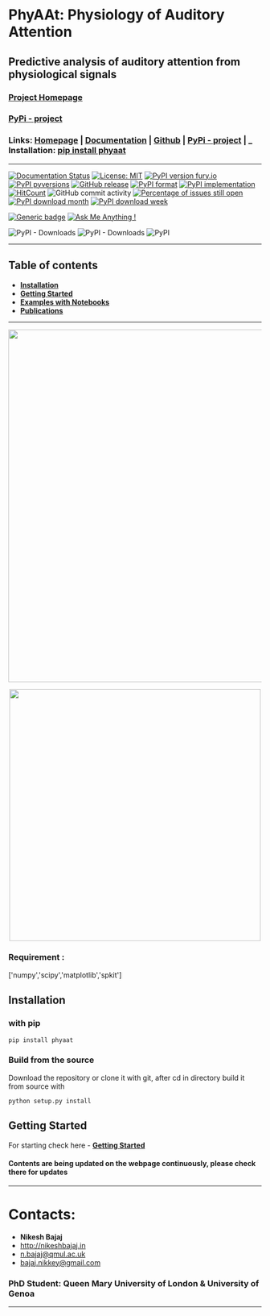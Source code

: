 # PhyAAt: Physiology of Auditory Attention
## Predictive analysis of auditory attention from physiological signals

### **[Project Homepage](https://phyaat.github.io)**
### **[PyPi - project](https://pypi.org/project/phyaat/)**

### Links: **[Homepage](https://phyaat.github.io)** | **[Documentation](https://phyaat.readthedocs.io/)** | **[Github](https://github.com/Nikeshbajaj/phyaat)**  |  **[PyPi - project](https://pypi.org/project/phyaat/)** |     _ **Installation:** [pip install phyaat](https://pypi.org/project/phyaat/)
-----

[![Documentation Status](https://readthedocs.org/projects/phyaat/badge/?version=latest)](https://phyaat.readthedocs.io/en/latest/?badge=latest)
[![License: MIT](https://img.shields.io/badge/License-MIT-yellow.svg)](https://opensource.org/licenses/MIT)
[![PyPI version fury.io](https://badge.fury.io/py/phyaat.svg)](https://pypi.org/project/phyaat/)
[![PyPI pyversions](https://img.shields.io/pypi/pyversions/phyaat.svg)](https://pypi.python.org/pypi/phyaat/)
[![GitHub release](https://img.shields.io/github/release/nikeshbajaj/phyaat.svg)](https://GitHub.com/nikeshbajaj/phyaat/releases/)
[![PyPI format](https://img.shields.io/pypi/format/phyaat.svg)](https://pypi.python.org/pypi/phyaat/)
[![PyPI implementation](https://img.shields.io/pypi/implementation/phyaat.svg)](https://pypi.python.org/pypi/phyaat/)
[![HitCount](http://hits.dwyl.io/nikeshbajaj/phyaat.svg)](http://hits.dwyl.io/nikeshbajaj/phyaat)
![GitHub commit activity](https://img.shields.io/github/commit-activity/y/nikeshbajaj/phyaat?style=plastic)
[![Percentage of issues still open](http://isitmaintained.com/badge/open/nikeshbajaj/phyaat.svg)](http://isitmaintained.com/project/nikeshbajaj/phyaat "Percentage of issues still open")
[![PyPI download month](https://img.shields.io/pypi/dm/phyaat.svg)](https://pypi.org/project/phyaat/)
[![PyPI download week](https://img.shields.io/pypi/dw/phyaat.svg)](https://pypi.org/project/phyaat/)


[![Generic badge](https://img.shields.io/badge/pip%20install-phyaat-blue.svg)](https://pypi.org/project/phyaat/)
[![Ask Me Anything !](https://img.shields.io/badge/Ask%20me-anything-1abc9c.svg)](mailto:n.bajaj@qmul.ac.uk)

![PyPI - Downloads](https://img.shields.io/pypi/dm/phyaat?style=social)
<img src="https://static.pepy.tech/personalized-badge/phyaat?period=total&amp;units=international_system&amp;left_color=black&amp;right_color=orange&amp;left_text=Downloads" alt="PyPI - Downloads" />
<img alt="PyPI" src="https://img.shields.io/pypi/v/phyaat?color=g">

-----
## Table of contents
- [**Installation**](https://github.com/Nikeshbajaj/phyaat#installation)
- [**Getting Started**](https://phyaat.github.io/introduction.html)
- [**Examples with Notebooks**](https://phyaat.github.io/modeling/)
- [**Publications**](https://phyaat.github.io/authors#publicaions)
-----


<p align="center">
  <img src="https://phyaat.github.io/assets/images/ExperimentModel.png" width="700"/>
</p>

<p align="center">
<img src="https://github.com/PhyAAt/PhyAAt.github.io/blob/master/assets/images/EEGViz_Raw1.gif" width="500"/>
</p>

### Requirement :
['numpy','scipy','matplotlib','spkit']

## Installation

### with pip

```
pip install phyaat
```

### Build from the source
Download the repository or clone it with git, after cd in directory build it from source with

```
python setup.py install
```

## Getting Started

For starting check here - **[Getting Started](https://phyaat.github.io/introduction.html)**



#### Contents are being updated on the webpage continuously, please check there for updates

______________________________________

# Contacts:

* **Nikesh Bajaj**
* http://nikeshbajaj.in
* n.bajaj@qmul.ac.uk
* bajaj.nikkey@gmail.com
### PhD Student: Queen Mary University of London & University of Genoa
______________________________________
